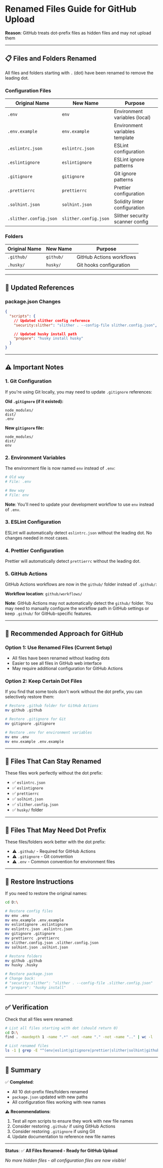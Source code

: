 # Renamed Files Guide for GitHub Upload


**Reason**: GitHub treats dot-prefix files as hidden files and may not upload them

---

## 📋 **Files and Folders Renamed**

All files and folders starting with `.` (dot) have been renamed to remove the leading dot.

### **Configuration Files**

| Original Name | New Name | Purpose |
|--------------|----------|---------|
| `.env` | `env` | Environment variables (local) |
| `.env.example` | `env.example` | Environment variables template |
| `.eslintrc.json` | `eslintrc.json` | ESLint configuration |
| `.eslintignore` | `eslintignore` | ESLint ignore patterns |
| `.gitignore` | `gitignore` | Git ignore patterns |
| `.prettierrc` | `prettierrc` | Prettier configuration |
| `.solhint.json` | `solhint.json` | Solidity linter configuration |
| `.slither.config.json` | `slither.config.json` | Slither security scanner config |

### **Folders**

| Original Name | New Name | Purpose |
|--------------|----------|---------|
| `.github/` | `github/` | GitHub Actions workflows |
| `.husky/` | `husky/` | Git hooks configuration |

---

## 🔧 **Updated References**

### **package.json Changes**

```json
{
  "scripts": {
    // Updated slither config reference
    "security:slither": "slither . --config-file slither.config.json",

    // Updated husky install path
    "prepare": "husky install husky"
  }
}
```

---

## ⚠️ **Important Notes**

### **1. Git Configuration**

If you're using Git locally, you may need to update `.gitignore` references:

**Old `.gitignore` (if it existed):**
```
node_modules/
dist/
.env
```

**New `gitignore` file:**
```
node_modules/
dist/
env
```

### **2. Environment Variables**

The environment file is now named `env` instead of `.env`:

```bash
# Old way
# File: .env

# New way
# File: env
```

**Note**: You'll need to update your development workflow to use `env` instead of `.env`.

### **3. ESLint Configuration**

ESLint will automatically detect `eslintrc.json` without the leading dot. No changes needed in most cases.

### **4. Prettier Configuration**

Prettier will automatically detect `prettierrc` without the leading dot.

### **5. GitHub Actions**

GitHub Actions workflows are now in the `github/` folder instead of `.github/`:

**Workflow location**: `github/workflows/`

**Note**: GitHub Actions may not automatically detect the `github/` folder. You may need to manually configure the workflow path in GitHub settings or keep `.github/` for GitHub-specific features.

---

## 🚀 **Recommended Approach for GitHub**

### **Option 1: Use Renamed Files (Current Setup)**
- All files have been renamed without leading dots
- Easier to see all files in GitHub web interface
- May require additional configuration for GitHub Actions

### **Option 2: Keep Certain Dot Files**
If you find that some tools don't work without the dot prefix, you can selectively restore them:

```bash
# Restore .github folder for GitHub Actions
mv github .github

# Restore .gitignore for Git
mv gitignore .gitignore

# Restore .env for environment variables
mv env .env
mv env.example .env.example
```

---

## 📝 **Files That Can Stay Renamed**

These files work perfectly without the dot prefix:
- ✅ `eslintrc.json`
- ✅ `eslintignore`
- ✅ `prettierrc`
- ✅ `solhint.json`
- ✅ `slither.config.json`
- ✅ `husky/` folder

---

## 📝 **Files That May Need Dot Prefix**

These files/folders work better with the dot prefix:
- ⚠️ `.github/` - Required for GitHub Actions
- ⚠️ `.gitignore` - Git convention
- ⚠️ `.env` - Common convention for environment files

---

## 🔄 **Restore Instructions**

If you need to restore the original names:

```bash
cd D:\

# Restore config files
mv env .env
mv env.example .env.example
mv eslintignore .eslintignore
mv eslintrc.json .eslintrc.json
mv gitignore .gitignore
mv prettierrc .prettierrc
mv slither.config.json .slither.config.json
mv solhint.json .solhint.json

# Restore folders
mv github .github
mv husky .husky

# Restore package.json
# Change back:
# "security:slither": "slither . --config-file .slither.config.json"
# "prepare": "husky install"
```

---

## ✅ **Verification**

Check that all files were renamed:

```bash
# List all files starting with dot (should return 0)
cd D:\
find . -maxdepth 1 -name ".*" -not -name "." -not -name ".." | wc -l

# List renamed files
ls -1 | grep -E "^(env|eslint|gitignore|prettier|slither|solhint|github|husky)"
```

---

## 🎯 **Summary**

✅ **Completed**:
- All 10 dot-prefix files/folders renamed
- `package.json` updated with new paths
- All configuration files working with new names

⚠️ **Recommendations**:
1. Test all npm scripts to ensure they work with new file names
2. Consider restoring `.github/` if using GitHub Actions
3. Consider restoring `.gitignore` if using Git
4. Update documentation to reference new file names

---

**Status**: ✅ **All Files Renamed - Ready for GitHub Upload**

*No more hidden files - all configuration files are now visible!*
